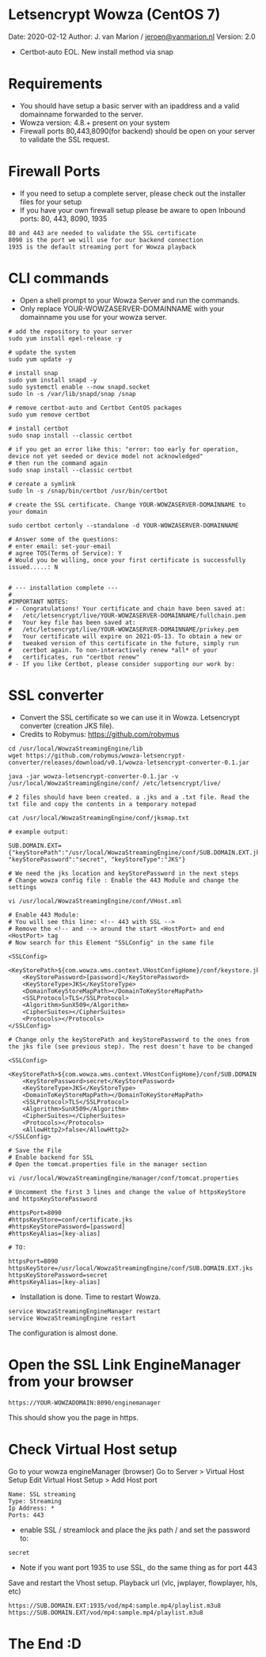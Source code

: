 # Letsencrypt Wowza (CentOS 7) 
Date: 2020-02-12
Author: J. van Marion / jeroen@vanmarion.nl
Version: 2.0
- Certbot-auto EOL. New install method via snap

# Requirements
- You should have setup a basic server with an ipaddress and a valid domainname forwarded to the server. 
- Wowza version: 4.8.+ present on your system
- Firewall ports 80,443,8090(for backend) should be open on your server to validate the SSL request. 

# Firewall Ports
- If you need to setup a complete server, please check out the installer files for your setup
- If you have your own firewall setup please be aware to open Inbound ports: 80, 443, 8090, 1935
```
80 and 443 are needed to validate the SSL certificate
8090 is the port we will use for our backend connection
1935 is the default streaming port for Wowza playback
```
  
# CLI commands
- Open a shell prompt to your Wowza Server and run the commands. 
- Only replace YOUR-WOWZASERVER-DOMAINNAME with your domainname you use for your wowza server. 
```
# add the repository to your server
sudo yum install epel-release -y

# update the system
sudo yum update -y

# install snap
sudo yum install snapd -y
sudo systemctl enable --now snapd.socket
sudo ln -s /var/lib/snapd/snap /snap

# remove certbot-auto and Certbot CentOS packages
sudo yum remove certbot

# install certbot
sudo snap install --classic certbot

# if you get an error like this: "error: too early for operation, device not yet seeded or device model not acknowledged"
# then run the command again
sudo snap install --classic certbot

# cereate a symlink
sudo ln -s /snap/bin/certbot /usr/bin/certbot

# create the SSL certificate. Change YOUR-WOWZASERVER-DOMAINNAME to your domain

sudo certbot certonly --standalone -d YOUR-WOWZASERVER-DOMAINNAME

# Answer some of the questions:
# enter email: set-your-email
# agree TOS(Terms of Service): Y
# Would you be willing, once your first certificate is successfully issued.....: N


# --- installation complete ---
# 
#IMPORTANT NOTES:
# - Congratulations! Your certificate and chain have been saved at:
#   /etc/letsencrypt/live/YOUR-WOWZASERVER-DOMAINNAME/fullchain.pem
#   Your key file has been saved at:
#   /etc/letsencrypt/live/YOUR-WOWZASERVER-DOMAINNAME/privkey.pem
#   Your certificate will expire on 2021-05-13. To obtain a new or
#   tweaked version of this certificate in the future, simply run
#   certbot again. To non-interactively renew *all* of your
#   certificates, run "certbot renew"
# - If you like Certbot, please consider supporting our work by:

```
# SSL converter 
- Convert the SSL certificate so we can use it in Wowza. Letsencrypt converter (creation JKS file). 
- Credits to Robymus: https://github.com/robymus

```
cd /usr/local/WowzaStreamingEngine/lib 
wget https://github.com/robymus/wowza-letsencrypt-converter/releases/download/v0.1/wowza-letsencrypt-converter-0.1.jar

java -jar wowza-letsencrypt-converter-0.1.jar -v /usr/local/WowzaStreamingEngine/conf/ /etc/letsencrypt/live/

# 2 files should have been created. a .jks and a .txt file. Read the txt file and copy the contents in a temporary notepad

cat /usr/local/WowzaStreamingEngine/conf/jksmap.txt

# example output: 

SUB.DOMAIN.EXT={"keyStorePath":"/usr/local/WowzaStreamingEngine/conf/SUB.DOMAIN.EXT.jks", "keyStorePassword":"secret", "keyStoreType":"JKS"}

# We need the jks location and keyStorePassword in the next steps
# Change wowza config file : Enable the 443 Module and change the settings

vi /usr/local/WowzaStreamingEngine/conf/VHost.xml

# Enable 443 Module:
# You will see this line: <!-- 443 with SSL -->
# Remove the <!-- and --> around the start <HostPort> and end <HostPort> tag
# Now search for this Element "SSLConfig" in the same file 

<SSLConfig>
    <KeyStorePath>${com.wowza.wms.context.VHostConfigHome}/conf/keystore.jks</KeyStorePath>
    <KeyStorePassword>[password]</KeyStorePassword>
    <KeyStoreType>JKS</KeyStoreType>
    <DomainToKeyStoreMapPath></DomainToKeyStoreMapPath>
    <SSLProtocol>TLS</SSLProtocol>
    <Algorithm>SunX509</Algorithm>
    <CipherSuites></CipherSuites>
    <Protocols></Protocols>
</SSLConfig>

# Change only the keyStorePath and keyStorePassword to the ones from the jks file (see previous step). The rest doesn't have to be changed

<SSLConfig>
    <KeyStorePath>${com.wowza.wms.context.VHostConfigHome}/conf/SUB.DOMAIN.EXT.jks</KeyStorePath>
    <KeyStorePassword>secret</KeyStorePassword>
    <KeyStoreType>JKS</KeyStoreType>
    <DomainToKeyStoreMapPath></DomainToKeyStoreMapPath>
    <SSLProtocol>TLS</SSLProtocol>
    <Algorithm>SunX509</Algorithm>
    <CipherSuites></CipherSuites>
    <Protocols></Protocols>
    <AllowHttp2>false</AllowHttp2>
</SSLConfig>

# Save the File
# Enable backend for SSL 
# Open the tomcat.properties file in the manager section

vi /usr/local/WowzaStreamingEngine/manager/conf/tomcat.properties

# Uncomment the first 3 lines and change the value of httpsKeyStore and httpsKeyStorePassword

#httpsPort=8090
#httpsKeyStore=conf/certificate.jks
#httpsKeyStorePassword=[password]
#httpsKeyAlias=[key-alias]

# TO:

httpsPort=8090
httpsKeyStore=/usr/local/WowzaStreamingEngine/conf/SUB.DOMAIN.EXT.jks
httpsKeyStorePassword=secret
#httpsKeyAlias=[key-alias]
```
- Installation is done. Time to restart Wowza.
```
service WowzaStreamingEngineManager restart
service WowzaStreamingEngine restart
```
The configuration is almost done.
# Open the SSL Link EngineManager from your browser
```
https://YOUR-WOWZADOMAIN:8090/enginemanager
```
This should show you the page in https.

# Check Virtual Host setup
Go to your wowza engineManager (browser)
Go to Server > Virtual Host Setup
Edit Virtual Host Setup > Add Host port
```
Name: SSL streaming
Type: Streaming
Ip Address: *
Ports: 443
```
- enable SSL / streamlock and place the jks path / and set the password to: 
```
secret
```
- Note if you want port 1935 to use SSL, do the same thing as for port 443

Save and restart the Vhost setup. 
Playback url (vlc, jwplayer, flowplayer, hls, etc)
```
https://SUB.DOMAIN.EXT:1935/vod/mp4:sample.mp4/playlist.m3u8
https://SUB.DOMAIN.EXT/vod/mp4:sample.mp4/playlist.m3u8
```

# The End :D
